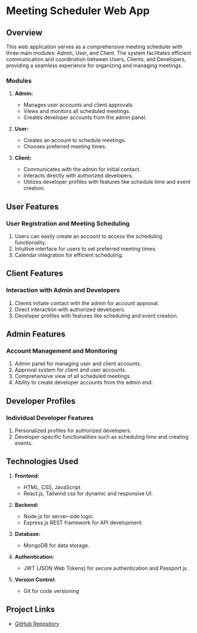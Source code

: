 # Meeting Scheduler Web App

## Overview

This web application serves as a comprehensive meeting scheduler with three main modules: Admin, User, and Client. The system facilitates efficient communication and coordination between Users, Clients, and Developers, providing a seamless experience for organizing and managing meetings.

### Modules

1. **Admin:**
   - Manages user accounts and client approvals.
   - Views and monitors all scheduled meetings.
   - Creates developer accounts from the admin panel.
   
2. **User:**
   - Creates an account to schedule meetings.
   - Chooses preferred meeting times.
   
3. **Client:**
   - Communicates with the admin for initial contact.
   - Interacts directly with authorized developers.
   - Utilizes developer profiles with features like schedule time and event creation.

## User Features

### User Registration and Meeting Scheduling
1. Users can easily create an account to access the scheduling functionality.
2. Intuitive interface for users to set preferred meeting times.
3. Calendar integration for efficient scheduling.

## Client Features

### Interaction with Admin and Developers
1. Clients initiate contact with the admin for account approval.
2. Direct interaction with authorized developers.
3. Developer profiles with features like scheduling and event creation.

## Admin Features

### Account Management and Monitoring
1. Admin panel for managing user and client accounts.
2. Approval system for client and user accounts.
3. Comprehensive view of all scheduled meetings.
4. Ability to create developer accounts from the admin end.

## Developer Profiles

### Individual Developer Features
1. Personalized profiles for authorized developers.
2. Developer-specific functionalities such as scheduling time and creating events.

## Technologies Used

1. **Frontend:**
   - HTML, CSS, JavaScript
   - React.js, Tailwind css for dynamic and responsive UI.

2. **Backend:**
   - Node.js  for server-side logic.
   - Express.js  REST framework for API development.

3. **Database:**
   - MongoDB for data storage.

4. **Authentication:**
   - JWT (JSON Web Tokens) for secure authentication and Passport js.

5. **Version Control:**
   - Git for code versioning

## Project Links

- [GitHub Repository](https://github.com/adityadixit07/meeting-calendly)

